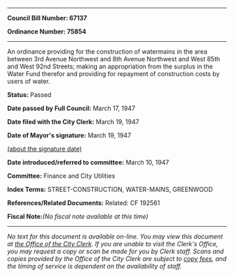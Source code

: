 

********

**Council Bill Number: 67137**
   
**Ordinance Number: 75854**
********

 An ordinance providing for the construction of watermains in the area between 3rd Avenue Northwest and 8th Avenue Northwest and West 85th and West 92nd Streets; making an appropriation from the surplus in the Water Fund therefor and providing for repayment of construction costs by users of water.

**Status:** Passed
   
**Date passed by Full Council:** March 17, 1947
   
**Date filed with the City Clerk:** March 19, 1947
   
**Date of Mayor's signature:** March 19, 1947
   
[(about the signature date)](/~public/approvaldate.htm)
   
   
   
**Date introduced/referred to committee:** March 10, 1947
   
**Committee:** Finance and City Utilities
   
   
**Index Terms:** STREET-CONSTRUCTION, WATER-MAINS, GREENWOOD

**References/Related Documents:** Related: CF 192561

**Fiscal Note:**_(No fiscal note available at this time)_
********

_No text for this document is available on-line. You may view this document at [the Office of the City Clerk](http://www.seattle.gov/leg/clerk/contactUs.htm). If you are unable to visit the Clerk's Office, you may request a copy or scan be made for you by Clerk staff. Scans and copies provided by the Office of the City Clerk are subject to [copy fees](http://clerk.seattle.gov/~public/clerkfees.htm), and the timing of service is dependent on the availability of staff._

